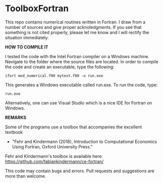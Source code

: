 # ToolboxFortran
This repo contains numerical routines written in Fortran. I draw from a number of sources and give proper acknoledgments. If you see that something is not cited properly, please let me know and I will rectify the situation immediately.

**HOW TO COMPILE IT**

I tested the code with the Intel Fortran compiler on a Windows machine. Navigate to the folder where the source files are located. In order to compile the code and create an executable, type the following:

`ifort mod_numerical.f90 mytest.f90 -o run.exe  `

This generates a Windows executable called run.exe. To run the code, type:

`run.exe  `

Alternatively, one can use Visual Studio which is a nice IDE for Fortran on Windows.

**REMARKS**

Some of the programs use a toolbox that accompanies the excellent textbook 
* "Fehr and Kindermann (2018), Introduction to Computational Economics Using Fortran, Oxford University Press." 

Fehr and Kindermann's toolbox is available here: https://github.com/fabiankindermann/ce-fortran/

This code may contain bugs and errors. Pull requests and suggestions are more than welcome.

